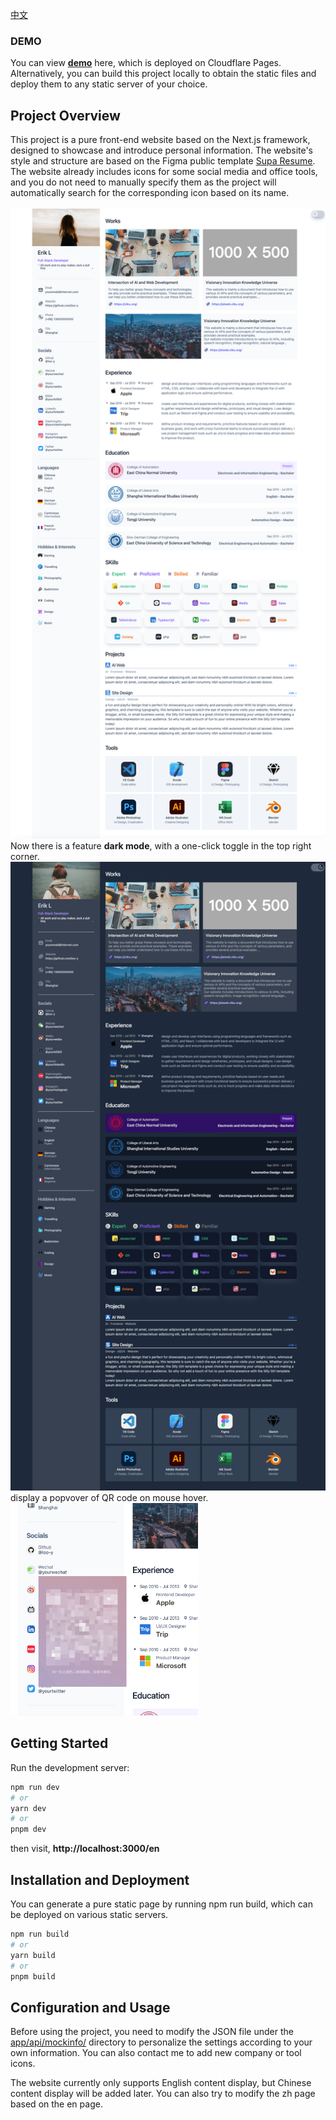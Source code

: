 [中文](./ChineseReadme.md)


### DEMO
You can view <b>[demo](https://aboutme.viku.org/)</b> here, which is deployed on Cloudflare Pages. Alternatively, you can build this project locally to obtain the static files and deploy them to any static server of your choice.
## Project Overview

This project is a pure front-end website based on the Next.js framework, designed to showcase and introduce personal information. The website's style and structure are based on the Figma public template [Supa Resume](https://www.figma.com/community/file/1087586245868299560).
<br />
The website already includes icons for some social media and office tools, and you do not need to manually specify them as the project will automatically search for the corresponding icon based on its name.
<br />
<br />
<img src="./public/preview/page-snapshot03.png" width="800px"/>
<br />
Now there is a feature <b>dark mode</b>, with a one-click toggle in the top right corner.
<br />
<img src="./public/preview/page-snapshot02.png" width="800px"/>
<br />
display a popvover of QR code on mouse hover.
<br/>
<img src="./public/preview/page-snapshot-qrcode.png" width="300px"/>
<br />

## Getting Started
Run the development server:
```bash
npm run dev
# or
yarn dev
# or
pnpm dev
```
then visit, <b> http://localhost:3000/en </b>
<br />
## Installation and Deployment
You can generate a pure static page by running npm run build, which can be deployed on various static servers.
```bash
npm run build
# or
yarn build
# or
pnpm build
```

## Configuration and Usage
Before using the project, you need to modify the JSON file under the [app/api/mockinfo/](./app/api/mockinfo/) directory to personalize the settings according to your own information. You can also contact me to add new company or tool icons.

The website currently only supports English content display, but Chinese content display will be added later. You can also try to modify the zh page based on the en page.
<br>
